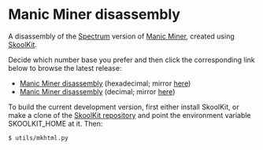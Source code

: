 Manic Miner disassembly
=======================

A disassembly of the [Spectrum](https://en.wikipedia.org/wiki/ZX_Spectrum)
version of [Manic Miner](https://en.wikipedia.org/wiki/Manic_Miner), created
using [SkoolKit](https://skoolkit.ca).

Decide which number base you prefer and then click the corresponding link below
to browse the latest release:

* [Manic Miner disassembly](https://skoolkid.github.io/manicminer/) (hexadecimal; mirror [here](https://skoolkid.gitlab.io/manicminer/))
* [Manic Miner disassembly](https://skoolkid.github.io/manicminer/dec/) (decimal; mirror [here](https://skoolkid.gitlab.io/manicminer/dec/))

To build the current development version, first either install SkoolKit, or
make a clone of the [SkoolKit repository](https://github.com/skoolkid/skoolkit)
and point the environment variable SKOOLKIT_HOME at it. Then:

    $ utils/mkhtml.py
